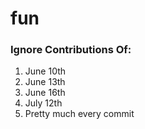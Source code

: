<h1>fun</h1>
<h3>Ignore Contributions Of:</h3>
<ol>
  <li>June 10th</li>
  <li>June 13th</li>
  <li>June 16th</li>
  <li>July 12th</li>
  <li>Pretty much every commit</li>
</ol>
